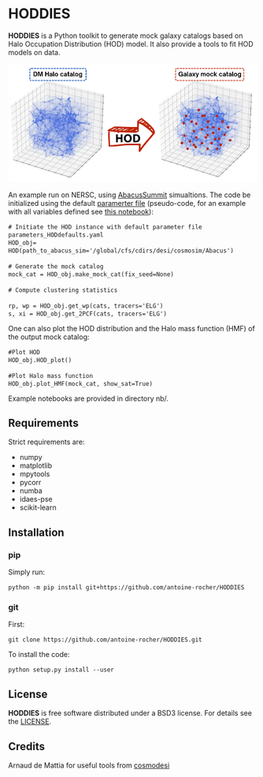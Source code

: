 # HODDIES

**HODDIES** is a  Python toolkit to generate mock galaxy catalogs based on Halo Occupation Distribution (HOD) model. It also provide a tools to fit HOD models on data. 

![HOD cartoon](https://github.com/antoine-rocher/HODDIES/blob/main/HOD_cartoon.png)

An example run on NERSC, using [AbacusSummit](https://abacussummit.readthedocs.io/en/latest/) simualtions. The code be initialized using the default [paramerter file](https://github.com/antoine-rocher/HODDIES/blob/main/HODDIES/default_HOD_parameters.yaml)
(pseudo-code, for an example with all variables defined see [this notebook](https://github.com/antoine-rocher/HODDIES/blob/main/nb/basic_HOD_examples.ipynb)):
```
# Initiate the HOD instance with default parameter file parameters_HODdefaults.yaml
HOD_obj= HOD(path_to_abacus_sim='/global/cfs/cdirs/desi/cosmosim/Abacus')

# Generate the mock catalog
mock_cat = HOD_obj.make_mock_cat(fix_seed=None) 

# Compute clustering statistics

rp, wp = HOD_obj.get_wp(cats, tracers='ELG')
s, xi = HOD_obj.get_2PCF(cats, tracers='ELG')
```

One can also plot the HOD distribution and the Halo mass function (HMF) of the output mock catalog:
```
#Plot HOD
HOD_obj.HOD_plot()

#Plot Halo mass function 
HOD_obj.plot_HMF(mock_cat, show_sat=True)

```

Example notebooks are provided in directory nb/.

## Requirements

Strict requirements are:

  - numpy
  - matplotlib
  - mpytools
  - pycorr
  - numba
  - idaes-pse
  - scikit-learn

## Installation

### pip

Simply run:
```
python -m pip install git+https://github.com/antoine-rocher/HODDIES
```

### git

First:
```
git clone https://github.com/antoine-rocher/HODDIES.git
```
To install the code:
```
python setup.py install --user
```

## License

**HODDIES** is free software distributed under a BSD3 license. For details see the [LICENSE](https://github.com/antoine-rocher/HODDIES/blob/main/LICENSE).

## Credits

Arnaud de Mattia for useful tools from [cosmodesi](https://github.com/cosmodesi)
 